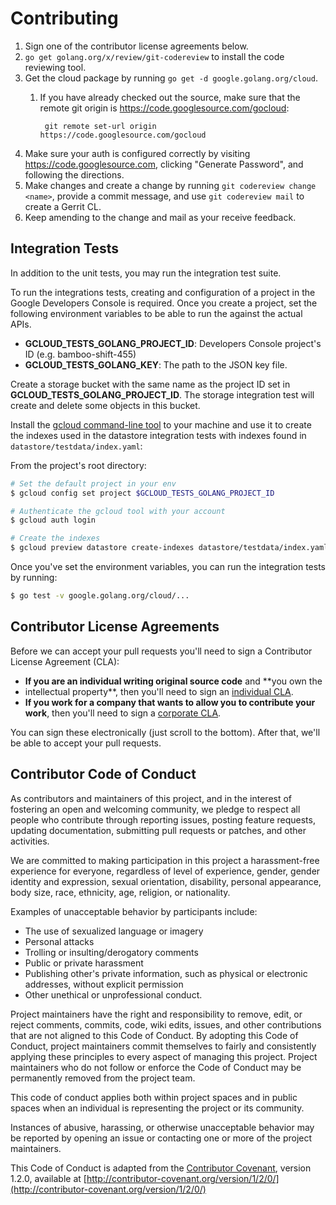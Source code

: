 # Contributing

1. Sign one of the contributor license agreements below.
1. `go get golang.org/x/review/git-codereview` to install the code reviewing tool.
1. Get the cloud package by running `go get -d google.golang.org/cloud`.
    1. If you have already checked out the source, make sure that the remote git
       origin is https://code.googlesource.com/gocloud:

            git remote set-url origin https://code.googlesource.com/gocloud
1. Make sure your auth is configured correctly by visiting
   https://code.googlesource.com, clicking "Generate Password", and following
   the directions.
1. Make changes and create a change by running `git codereview change <name>`,
provide a commit message, and use `git codereview mail` to create a Gerrit CL.
1. Keep amending to the change and mail as your receive feedback.

## Integration Tests

In addition to the unit tests, you may run the integration test suite.

To run the integrations tests, creating and configuration of a project in the
Google Developers Console is required. Once you create a project, set the
following environment variables to be able to run the against the actual APIs.

- **GCLOUD_TESTS_GOLANG_PROJECT_ID**: Developers Console project's ID (e.g. bamboo-shift-455)
- **GCLOUD_TESTS_GOLANG_KEY**: The path to the JSON key file.

Create a storage bucket with the same name as the project ID set in **GCLOUD_TESTS_GOLANG_PROJECT_ID**.
The storage integration test will create and delete some objects in this bucket.

Install the [gcloud command-line tool][gcloudcli] to your machine and use it
to create the indexes used in the datastore integration tests with indexes
found in `datastore/testdata/index.yaml`:

From the project's root directory:

``` sh
# Set the default project in your env
$ gcloud config set project $GCLOUD_TESTS_GOLANG_PROJECT_ID

# Authenticate the gcloud tool with your account
$ gcloud auth login

# Create the indexes
$ gcloud preview datastore create-indexes datastore/testdata/index.yaml

```

Once you've set the environment variables, you can run the integration tests by
running:

``` sh
$ go test -v google.golang.org/cloud/...
```

## Contributor License Agreements

Before we can accept your pull requests you'll need to sign a Contributor
License Agreement (CLA):

- **If you are an individual writing original source code** and **you own the
- intellectual property**, then you'll need to sign an [individual CLA][indvcla].
- **If you work for a company that wants to allow you to contribute your work**,
then you'll need to sign a [corporate CLA][corpcla].

You can sign these electronically (just scroll to the bottom). After that,
we'll be able to accept your pull requests.

## Contributor Code of Conduct

As contributors and maintainers of this project,
and in the interest of fostering an open and welcoming community,
we pledge to respect all people who contribute through reporting issues,
posting feature requests, updating documentation,
submitting pull requests or patches, and other activities.

We are committed to making participation in this project
a harassment-free experience for everyone,
regardless of level of experience, gender, gender identity and expression,
sexual orientation, disability, personal appearance,
body size, race, ethnicity, age, religion, or nationality.

Examples of unacceptable behavior by participants include:

* The use of sexualized language or imagery
* Personal attacks
* Trolling or insulting/derogatory comments
* Public or private harassment
* Publishing other's private information,
such as physical or electronic
addresses, without explicit permission
* Other unethical or unprofessional conduct.

Project maintainers have the right and responsibility to remove, edit, or reject
comments, commits, code, wiki edits, issues, and other contributions
that are not aligned to this Code of Conduct.
By adopting this Code of Conduct,
project maintainers commit themselves to fairly and consistently
applying these principles to every aspect of managing this project.
Project maintainers who do not follow or enforce the Code of Conduct
may be permanently removed from the project team.

This code of conduct applies both within project spaces and in public spaces
when an individual is representing the project or its community.

Instances of abusive, harassing, or otherwise unacceptable behavior
may be reported by opening an issue
or contacting one or more of the project maintainers.

This Code of Conduct is adapted from the [Contributor Covenant](http://contributor-covenant.org), version 1.2.0,
available at [http://contributor-covenant.org/version/1/2/0/](http://contributor-covenant.org/version/1/2/0/)

[gcloudcli]: https://developers.google.com/cloud/sdk/gcloud/
[indvcla]: https://developers.google.com/open-source/cla/individual
[corpcla]: https://developers.google.com/open-source/cla/corporate
